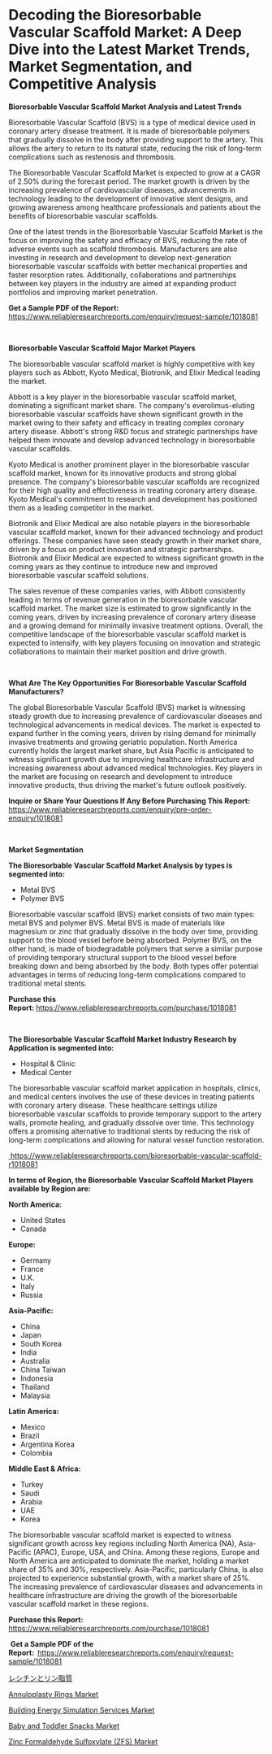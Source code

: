 <p><h1>Decoding the Bioresorbable Vascular Scaffold Market: A Deep Dive into the Latest Market Trends, Market Segmentation, and Competitive Analysis</h1></p><p><strong>Bioresorbable Vascular Scaffold Market Analysis and Latest Trends</strong></p>
<p><p>Bioresorbable Vascular Scaffold (BVS) is a type of medical device used in coronary artery disease treatment. It is made of bioresorbable polymers that gradually dissolve in the body after providing support to the artery. This allows the artery to return to its natural state, reducing the risk of long-term complications such as restenosis and thrombosis.</p><p>The Bioresorbable Vascular Scaffold Market is expected to grow at a CAGR of 2.50% during the forecast period. The market growth is driven by the increasing prevalence of cardiovascular diseases, advancements in technology leading to the development of innovative stent designs, and growing awareness among healthcare professionals and patients about the benefits of bioresorbable vascular scaffolds.</p><p>One of the latest trends in the Bioresorbable Vascular Scaffold Market is the focus on improving the safety and efficacy of BVS, reducing the rate of adverse events such as scaffold thrombosis. Manufacturers are also investing in research and development to develop next-generation bioresorbable vascular scaffolds with better mechanical properties and faster resorption rates. Additionally, collaborations and partnerships between key players in the industry are aimed at expanding product portfolios and improving market penetration.</p></p>
<p><strong>Get a Sample PDF of the Report:&nbsp;</strong> <a href="https://www.reliableresearchreports.com/enquiry/request-sample/1018081">https://www.reliableresearchreports.com/enquiry/request-sample/1018081</a></p>
<p>&nbsp;</p>
<p><strong>Bioresorbable Vascular Scaffold Major Market Players</strong></p>
<p><p>The bioresorbable vascular scaffold market is highly competitive with key players such as Abbott, Kyoto Medical, Biotronik, and Elixir Medical leading the market. </p><p>Abbott is a key player in the bioresorbable vascular scaffold market, dominating a significant market share. The company's everolimus-eluting bioresorbable vascular scaffolds have shown significant growth in the market owing to their safety and efficacy in treating complex coronary artery disease. Abbott's strong R&D focus and strategic partnerships have helped them innovate and develop advanced technology in bioresorbable vascular scaffolds. </p><p>Kyoto Medical is another prominent player in the bioresorbable vascular scaffold market, known for its innovative products and strong global presence. The company's bioresorbable vascular scaffolds are recognized for their high quality and effectiveness in treating coronary artery disease. Kyoto Medical's commitment to research and development has positioned them as a leading competitor in the market.</p><p>Biotronik and Elixir Medical are also notable players in the bioresorbable vascular scaffold market, known for their advanced technology and product offerings. These companies have seen steady growth in their market share, driven by a focus on product innovation and strategic partnerships. Biotronik and Elixir Medical are expected to witness significant growth in the coming years as they continue to introduce new and improved bioresorbable vascular scaffold solutions.</p><p>The sales revenue of these companies varies, with Abbott consistently leading in terms of revenue generation in the bioresorbable vascular scaffold market. The market size is estimated to grow significantly in the coming years, driven by increasing prevalence of coronary artery disease and a growing demand for minimally invasive treatment options. Overall, the competitive landscape of the bioresorbable vascular scaffold market is expected to intensify, with key players focusing on innovation and strategic collaborations to maintain their market position and drive growth.</p></p>
<p>&nbsp;</p>
<p><strong>What Are The Key Opportunities For Bioresorbable Vascular Scaffold Manufacturers?</strong></p>
<p><p>The global Bioresorbable Vascular Scaffold (BVS) market is witnessing steady growth due to increasing prevalence of cardiovascular diseases and technological advancements in medical devices. The market is expected to expand further in the coming years, driven by rising demand for minimally invasive treatments and growing geriatric population. North America currently holds the largest market share, but Asia Pacific is anticipated to witness significant growth due to improving healthcare infrastructure and increasing awareness about advanced medical technologies. Key players in the market are focusing on research and development to introduce innovative products, thus driving the market's future outlook positively.</p></p>
<p><strong>Inquire or Share Your Questions If Any Before Purchasing This Report:</strong> <a href="https://www.reliableresearchreports.com/enquiry/pre-order-enquiry/1018081">https://www.reliableresearchreports.com/enquiry/pre-order-enquiry/1018081</a></p>
<p>&nbsp;</p>
<p><strong>Market Segmentation</strong></p>
<p><strong>The Bioresorbable Vascular Scaffold Market Analysis by types is segmented into:</strong></p>
<p><ul><li>Metal BVS</li><li>Polymer BVS</li></ul></p>
<p><p>Bioresorbable vascular scaffold (BVS) market consists of two main types: metal BVS and polymer BVS. Metal BVS is made of materials like magnesium or zinc that gradually dissolve in the body over time, providing support to the blood vessel before being absorbed. Polymer BVS, on the other hand, is made of biodegradable polymers that serve a similar purpose of providing temporary structural support to the blood vessel before breaking down and being absorbed by the body. Both types offer potential advantages in terms of reducing long-term complications compared to traditional metal stents.</p></p>
<p><strong>Purchase this Report:&nbsp;</strong><a href="https://www.reliableresearchreports.com/purchase/1018081">https://www.reliableresearchreports.com/purchase/1018081</a></p>
<p>&nbsp;</p>
<p><strong>The Bioresorbable Vascular Scaffold Market Industry Research by Application is segmented into:</strong></p>
<p><ul><li>Hospital & Clinic</li><li>Medical Center</li></ul></p>
<p><p>The bioresorbable vascular scaffold market application in hospitals, clinics, and medical centers involves the use of these devices in treating patients with coronary artery disease. These healthcare settings utilize bioresorbable vascular scaffolds to provide temporary support to the artery walls, promote healing, and gradually dissolve over time. This technology offers a promising alternative to traditional stents by reducing the risk of long-term complications and allowing for natural vessel function restoration.</p></p>
<p><a href="https://www.reliableresearchreports.com/bioresorbable-vascular-scaffold-r1018081">&nbsp;https://www.reliableresearchreports.com/bioresorbable-vascular-scaffold-r1018081</a></p>
<p><strong>In terms of Region, the Bioresorbable Vascular Scaffold Market Players available by Region are:</strong></p>
<p>
    <p> <strong> North America: </strong>
        <ul>
            <li>United States</li>
            <li>Canada</li>
        </ul>
        </p> 
    <p> <strong> Europe: </strong>
        <ul>
            <li>Germany</li>
            <li>France</li>
            <li>U.K.</li>
            <li>Italy</li>
            <li>Russia</li>
        </ul>
        </p> 
    <p> <strong> Asia-Pacific: </strong>
        <ul>
            <li>China</li>
            <li>Japan</li>
            <li>South Korea</li>
            <li>India</li>
            <li>Australia</li>
            <li>China Taiwan</li>
            <li>Indonesia</li>
            <li>Thailand</li>
            <li>Malaysia</li>
        </ul>
        </p> 
    <p> <strong> Latin America: </strong>
        <ul>
            <li>Mexico</li>
            <li>Brazil</li>
            <li>Argentina Korea</li>
            <li>Colombia</li>
        </ul>
        </p> 
    <p> <strong> Middle East & Africa: </strong>
        <ul>
            <li>Turkey</li>
            <li>Saudi</li>
            <li>Arabia</li>
            <li>UAE</li>
            <li>Korea</li>
        </ul>
    </p>
    </p>
<p><p>The bioresorbable vascular scaffold market is expected to witness significant growth across key regions including North America (NA), Asia-Pacific (APAC), Europe, USA, and China. Among these regions, Europe and North America are anticipated to dominate the market, holding a market share of 35% and 30%, respectively. Asia-Pacific, particularly China, is also projected to experience substantial growth, with a market share of 25%. The increasing prevalence of cardiovascular diseases and advancements in healthcare infrastructure are driving the growth of the bioresorbable vascular scaffold market in these regions.</p></p>
<p><strong>Purchase this Report: </strong><a href="https://www.reliableresearchreports.com/purchase/1018081">https://www.reliableresearchreports.com/purchase/1018081</a></p>
<p>&nbsp;<strong>Get a Sample PDF of the Report:&nbsp;&nbsp;</strong><a href="https://www.reliableresearchreports.com/enquiry/request-sample/1018081">https://www.reliableresearchreports.com/enquiry/request-sample/1018081</a></p>
<p><strong></strong></p>
<p><p><a href="https://github.com/decker5351/Market-Research-Report-List-1/blob/main/775803758106.md">レシチンとリン脂質</a></p><p><a href="https://github.com/mancsybtousav/Market-Research-Report-List-2/blob/main/annuloplasty-rings-market.md">Annuloplasty Rings Market</a></p><p><a href="https://www.linkedin.com/pulse/building-energy-simulation-services-market-comprehensive-xzlre">Building Energy Simulation Services Market</a></p><p><a href="https://www.linkedin.com/pulse/baby-toddler-snacks-market-research-report-its-history-5aspc">Baby and Toddler Snacks Market</a></p><p><a href="https://issuu.com/reportprime-2/docs/zinc-formaldehyde-sulfoxylate-zfs-market-size-2030">Zinc Formaldehyde Sulfoxylate (ZFS) Market</a></p></p>